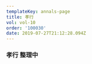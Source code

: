 ```yaml
---
templateKey: annals-page
title: 孝行
vol: vol-10
order: '100030'
date: 2019-07-27T21:12:28.094Z
---
```

### 孝行 整理中

